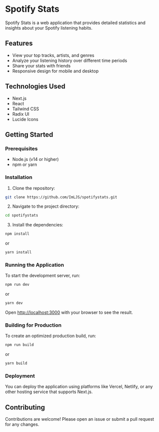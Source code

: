 # Spotify Stats

Spotify Stats is a web application that provides detailed statistics and insights about your Spotify listening habits. 

## Features

- View your top tracks, artists, and genres
- Analyze your listening history over different time periods
- Share your stats with friends
- Responsive design for mobile and desktop

## Technologies Used

- Next.js
- React
- Tailwind CSS
- Radix UI
- Lucide Icons

## Getting Started

### Prerequisites

- Node.js (v14 or higher)
- npm or yarn

### Installation

1. Clone the repository:
```bash
git clone https://github.com/ImLJS/spotifystats.git
```

2. Navigate to the project directory:
```bash
cd spotifystats
```

3. Install the dependencies:
```bash
npm install
```
or
```bash
yarn install
```

### Running the Application

To start the development server, run:
```bash
npm run dev
```
or
```bash
yarn dev
```

Open [http://localhost:3000](http://localhost:3000) with your browser to see the result.

### Building for Production

To create an optimized production build, run:
```bash
npm run build
```
or
```bash
yarn build
```

### Deployment

You can deploy the application using platforms like Vercel, Netlify, or any other hosting service that supports Next.js.

## Contributing

Contributions are welcome! Please open an issue or submit a pull request for any changes.

